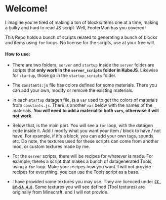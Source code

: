 # Welcome!


I imagine you're tired of making a ton of blocks/items one at a time, making a bulky and hard to read JS script. Well, FooterMan has you covered!

This Repo holds a bunch of scripts related to generating a bunch of blocks and items using `for` loops. No license for the scripts, use at your free will.

#### How to use:

* There are two folders, `server` and `startup` Inside the `server` folder are scripts that __only work in the `server_scripts` folder in KubeJS__. Likewise for `startup`, those go in the `startup_scripts` folder.

* The `constants.js` file has colors defined for some materials. There you can add your own, modify or remove the existing materials.
* In each `startup` datagen file, is a `var` used to get the colors of materials from `constants.js`. There is another `var` below with the names of the materials. **You will need to add a material to both `vars`, otherwise it will not work**.
* Below that, is the main part. You will see a `for` loop, with the datagen code inside it. Add / modfy what you want your item / block to have / not have. For example, if it's a block, you can add your own tags, sounds, etc. Do note, the textures used for these scripts can come from another mod, or custom textures made by me.

* For the `server` scripts, there will be recipes for whatever is made. For example, theres a script that makes a bunch of datagenerated Tools, using a `for` loop. Make your recipes how you want. I will not provide recipes for everything, you can use the Tools script as a base.

* I have provided some textures you may use. They are licenced under [**`CC BY-SA 4.0`**](https://creativecommons.org/licenses/by-sa/4.0/?ref=chooser-v1). Some textures you will see defined (Tool textures) are originally from Minecraft, and I will not provide.
